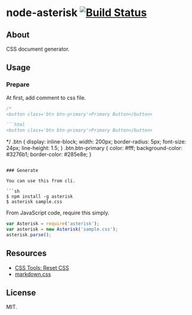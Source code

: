 # node-asterisk [![Build Status](https://travis-ci.org/1000ch/node-asterisk.png?branch=master)](https://travis-ci.org/1000ch/node-asterisk)

## About

CSS document generator.

## Usage

### Prepare

At first, add comment to css file.

```css
/*
<button class='btn btn-primary'>Primary Button</button>

```html
<button class='btn btn-primary'>Primary Button</button>
```

*/
.btn {
  display: inline-block;
  width: 200px;
  border-radius: 5px;
  font-size: 24px;
  line-height: 1.5;
}
.btn.btn-primary {
  color: #fff;
  background-color: #3276b1;
  border-color: #285e8e;
}
```

### Generate

You can use this from cli.

```sh
$ npm install -g asterisk
$ asterisk sample.css
```

From JavaScript code, require this simply.

```js
var Asterisk = require('asterisk');
var asterisk = new Asterisk('sample.css');
asterisk.parse();
```

## Resources

- [CSS Tools: Reset CSS](http://meyerweb.com/eric/tools/css/reset/)
- [markdown.css](http://github.com/1000ch/markdown.css)

## License

MIT.
